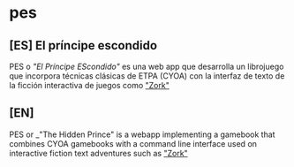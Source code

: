 # pes

## [ES] El príncipe escondido

PES o _"El Príncipe EScondido"_ es una web app que desarrolla un librojuego que incorpora técnicas clásicas de ETPA (CYOA) con la
interfaz de texto de la ficción interactiva de juegos como ["Zork"](https://es.wikipedia.org/wiki/Zork)


## [EN] 

PES or _"The Hidden Prince" is a webapp implementing a gamebook that combines CYOA gamebooks with a command line interface used
on interactive fiction text adventures such as ["Zork"](http://www.infocom-if.org/games/zork1/zork1.html)
